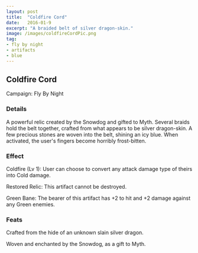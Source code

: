 ```yaml
---
layout: post
title:  "Coldfire Cord"
date:   2016-01-9
excerpt: "A braided belt of silver dragon-skin."
image: /images/coldfireCordPic.png
tag:
- fly by night
- artifacts 
- blue
---
```


## Coldfire Cord
Campaign: Fly By Night

### Details

A powerful relic created by the Snowdog and gifted to Myth. Several braids hold the belt together, crafted from what appears to be silver dragon-skin. A few precious stones are woven into the belt, shining an icy blue. When activated, the user's fingers become horribly frost-bitten.


### Effect

Coldfire (Lv 1):
User can choose to convert any attack damage type of theirs into Cold damage.

Restored Relic:
This artifact cannot be destroyed.

Green Bane:
The bearer of this artifact has +2 to hit and +2 damage against any Green enemies.

### Feats

Crafted from the hide of an unknown slain silver dragon.

Woven and enchanted by the Snowdog, as a gift to Myth.